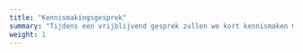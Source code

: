 ```yaml
---
title: "Kennismakingsgesprek"
summary: "Tijdens een vrijblijvend gesprek zullen we kort kennismaken met elkaar. Daarna krijg je een uitgebreide vragenlijst van mij, die je kan invullen en terugsturen, zodat ik een breed beeld krijg van jouw situatie."
weight: 1
---
```

